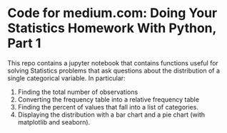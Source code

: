 # Code for medium.com: Doing Your Statistics Homework With Python, Part 1
This repo contains a jupyter notebook that contains functions useful for solving Statistics problems that ask questions about the distribution of a single categorical variable. In particular:

1. Finding the total number of observations
2. Converting the frequency table into a relative frequency table
3. Finding the percent of values that fall into a list of categories.
4. Displaying the distribution with a bar chart and a pie chart (with matplotlib and seaborn).

